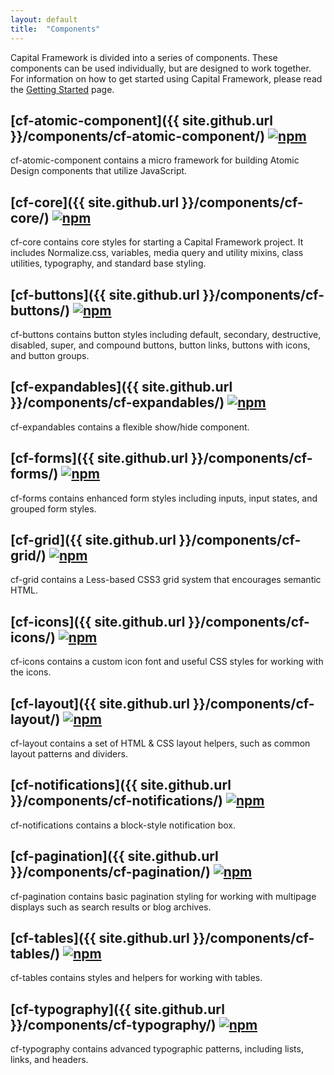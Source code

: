 ```yaml
---
layout: default
title:  "Components"
---
```


Capital Framework is divided into a series of components. These components can be used individually, but are designed to work together.
For information on how to get started using Capital Framework, please read the [Getting Started](../getting-started/) page.

## [cf-atomic-component]({{ site.github.url }}/components/cf-atomic-component/) [![npm](https://img.shields.io/npm/v/cf-atomic-component.svg?style=flat-square)](https://www.npmjs.com/package/cf-atomic-component)

cf-atomic-component contains a micro framework for building Atomic Design
components that utilize JavaScript.

## [cf-core]({{ site.github.url }}/components/cf-core/) [![npm](https://img.shields.io/npm/v/cf-core.svg?style=flat-square)](https://www.npmjs.com/package/cf-core)

cf-core contains core styles for starting a Capital Framework project. It includes Normalize.css, variables, media query and utility mixins, class utilities, typography, and standard base styling.

## [cf-buttons]({{ site.github.url }}/components/cf-buttons/) [![npm](https://img.shields.io/npm/v/cf-buttons.svg?style=flat-square)](https://www.npmjs.com/package/cf-buttons)

cf-buttons contains button styles including default, secondary, destructive, disabled, super, and compound buttons, button links, buttons with icons, and button groups.

## [cf-expandables]({{ site.github.url }}/components/cf-expandables/) [![npm](https://img.shields.io/npm/v/cf-expandables.svg?style=flat-square)](https://www.npmjs.com/package/cf-expandables)

cf-expandables contains a flexible show/hide component.

## [cf-forms]({{ site.github.url }}/components/cf-forms/) [![npm](https://img.shields.io/npm/v/cf-forms.svg?style=flat-square)](https://www.npmjs.com/package/cf-forms)

cf-forms contains enhanced form styles including inputs, input states, and grouped form styles.

## [cf-grid]({{ site.github.url }}/components/cf-grid/) [![npm](https://img.shields.io/npm/v/cf-grid.svg?style=flat-square)](https://www.npmjs.com/package/cf-grid)

cf-grid contains a Less-based CSS3 grid system that encourages semantic HTML.

## [cf-icons]({{ site.github.url }}/components/cf-icons/) [![npm](https://img.shields.io/npm/v/cf-icons.svg?style=flat-square)](https://www.npmjs.com/package/cf-icons)

cf-icons contains a custom icon font and useful CSS styles for working with the icons.

## [cf-layout]({{ site.github.url }}/components/cf-layout/) [![npm](https://img.shields.io/npm/v/cf-layout.svg?style=flat-square)](https://www.npmjs.com/package/cf-layout)

cf-layout contains a set of HTML & CSS layout helpers, such as common layout patterns and dividers.

## [cf-notifications]({{ site.github.url }}/components/cf-notifications/) [![npm](https://img.shields.io/npm/v/cf-notifications.svg?style=flat-square)](https://www.npmjs.com/package/cf-notifications)

cf-notifications contains a block-style notification box.

## [cf-pagination]({{ site.github.url }}/components/cf-pagination/) [![npm](https://img.shields.io/npm/v/cf-pagination.svg?style=flat-square)](https://www.npmjs.com/package/cf-pagination)

cf-pagination contains basic pagination styling for working with multipage displays such as search results or blog archives.

## [cf-tables]({{ site.github.url }}/components/cf-tables/) [![npm](https://img.shields.io/npm/v/cf-core.svg?style=flat-square)](https://www.npmjs.com/package/cf-tables)

cf-tables contains styles and helpers for working with tables.

## [cf-typography]({{ site.github.url }}/components/cf-typography/) [![npm](https://img.shields.io/npm/v/cf-core.svg?style=flat-square)](https://www.npmjs.com/package/cf-typography)

cf-typography contains advanced typographic patterns, including lists, links, and headers.
